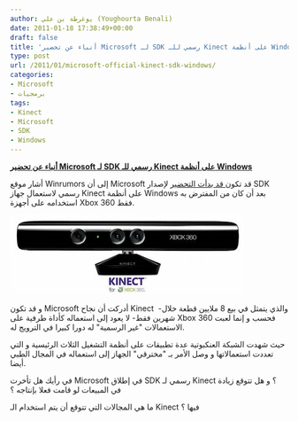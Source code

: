 ```yaml
---
author: يوغرطة بن علي (Youghourta Benali)
date: 2011-01-18 17:38:49+00:00
draft: false
title: 'أنباء عن تحضير Microsoft لـ SDK رسمي للـ Kinect على أنظمة Windows '
type: post
url: /2011/01/microsoft-official-kinect-sdk-windows/
categories:
- Microsoft
- برمجيات
tags:
- Kinect
- Microsoft
- SDK
- Windows
---
```


**[أنباء عن تحضير Microsoft لـ SDK رسمي للـ Kinect على أنظمة Windows](https://www.it-scoop.com/2011/01/microsoft-official-kinect-sdk-windows)**




أشار موقع Winrumors إلى أن Microsoft قد تكون[ قد بدأت التحضير](http://www.winrumors.com/microsoft-preparing-official-kinect-drivers-and-sdk-for-windows/) لإصدار SDK رسمي لاستعمال جهاز Kinect على أنظمة Windows بعد أن كان من المفترض به استخدامه على أجهزة Xbox 360 فقط.




[![](kinect-for-xbox-360.png)
](https://www.it-scoop.com/2011/01/microsoft-official-kinect-sdk-windows)


و قد تكون Microsoft أدركت أن نجاح Kinect  -والذي يتمثل في بيع 8 ملايين قطعة خلال شهرين فقط- لا يعود إلى استعماله كأداة طرفية على Xbox 360 فحسب و إنما لعبت الاستعمالات "غير الرسمية" له دورا كبيرا في الترويج له.

حيث شهدت الشبكة العنكبوتية عدة تطبيقات على أنظمة التشغيل الثلاث الرئيسية و التي تعددت استعمالاتها و وصل الأمر بـ "مخترقي" الجهاز إلى استعماله في المجال الطبي أيضا.

في رأيك هل تأخرت Microsoft في إطلاق SDK رسمي لـ Kinect ؟ و هل تتوقع زيادة في المبيعات لو قامت فعلا بإنتاجه ؟

ما هي المجالات التي تتوقع أن يتم استخدام الـ Kinect فيها ؟
